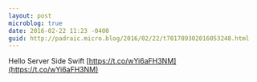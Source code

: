 ```yaml
---
layout: post
microblog: true
date: 2016-02-22 11:23 -0400
guid: http://padraic.micro.blog/2016/02/22/t701789302016053248.html
---
```

Hello Server Side Swift [https://t.co/wYi6aFH3NM](https://t.co/wYi6aFH3NM)
